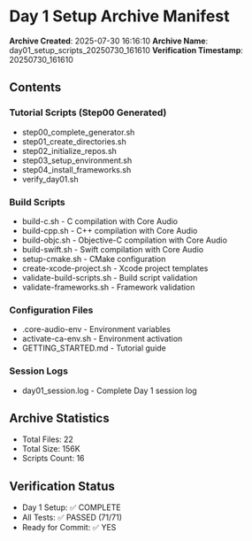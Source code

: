 # Day 1 Setup Archive Manifest

**Archive Created**: 2025-07-30 16:16:10
**Archive Name**: day01_setup_scripts_20250730_161610
**Verification Timestamp**: 20250730_161610

## Contents

### Tutorial Scripts (Step00 Generated)
- step00_complete_generator.sh
- step01_create_directories.sh
- step02_initialize_repos.sh
- step03_setup_environment.sh
- step04_install_frameworks.sh
- verify_day01.sh

### Build Scripts
- build-c.sh - C compilation with Core Audio
- build-cpp.sh - C++ compilation with Core Audio
- build-objc.sh - Objective-C compilation with Core Audio
- build-swift.sh - Swift compilation with Core Audio
- setup-cmake.sh - CMake configuration
- create-xcode-project.sh - Xcode project templates
- validate-build-scripts.sh - Build script validation
- validate-frameworks.sh - Framework validation

### Configuration Files
- .core-audio-env - Environment variables
- activate-ca-env.sh - Environment activation
- GETTING_STARTED.md - Tutorial guide

### Session Logs
- day01_session.log - Complete Day 1 session log

## Archive Statistics
- Total Files:       22
- Total Size: 156K
- Scripts Count:       16

## Verification Status
- Day 1 Setup: ✅ COMPLETE
- All Tests: ✅ PASSED (71/71)
- Ready for Commit: ✅ YES
